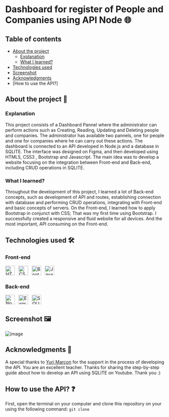 # Dashboard for register of People and Companies using API Node  🌐

## Table of contents 
- [About the project]()
  - [Explanation]()     
  - [What I learned?]()
- [Technologies used]()
- [Screenshot]()
- [Acknowledgments]()
- [How to use the API?]


## About the project 🎯 

### Explanation

This project consists of a Dashboard Pannel where the administrator can perform actions such as Creating, Reading, Updating and 
Deleting people and companies. The administrator has available two pannels, 
one for people and one for companies where he can carry out these actions. 
The dashboard is connected to an API developed in Node.js and a database in SQLITE. 
The interface was designed on Figma, and then developed using HTML5, CSS3 , Bootstrap and Javascript. 
The main idea was to develop a website focusing on the integration between Front-end
and Back-end, including CRUD operations in SQLITE. 

### What I learned? 

Throughout the development of this project, I learned a lot of Back-end concepts, such as development
of API and routes, establishing connection with database and performing CRUD operations, integrating with Front-end and basic concepts of servers. 
On the Front-end, I learned how to apply Bootstrap in conjunct with CSS; That was my first time using Bootstrap. I successfully created a responsive 
and fluid website for all devices. And the most important, API consuming on the Front-end. 

## Technologies used 🛠️

### Front-end 

<img src="https://cdn.jsdelivr.net/gh/devicons/devicon/icons/html5/html5-original.svg" width="30" title="HTML5" /> &nbsp;
<img src="https://cdn.jsdelivr.net/gh/devicons/devicon/icons/css3/css3-original.svg" width="30" title="CSS3"/> &nbsp;
<img src="https://cdn.jsdelivr.net/gh/devicons/devicon/icons/bootstrap/bootstrap-original.svg" width="30" title="Bootstrap"/> &nbsp;
<img src="https://cdn.jsdelivr.net/gh/devicons/devicon/icons/javascript/javascript-original.svg" width="30" title="Javascript"/>
          
### Back-end

<img src="https://cdn.jsdelivr.net/gh/devicons/devicon/icons/nodejs/nodejs-original.svg" width="30" title="Node.js" /> &nbsp;
<img src="https://cdn.jsdelivr.net/gh/devicons/devicon/icons/express/express-original.svg" width="30" title="Express.js "/> &nbsp;
<img src="https://cdn.jsdelivr.net/gh/devicons/devicon/icons/sqlite/sqlite-original.svg" width="30" title="SQLITE" />

## Screenshot 🖼️

![image](https://github.com/paulo-xavier/Frontend-API-Node-and-SQLITE/assets/133855530/0b1dd846-edcd-4680-bb8b-ab0303ffe487)

## Acknowledgments 🥳

A special thanks to [Yuri Marcon](https://github.com/yurimarcon) for the support in the process of developing the API. You are an excellent teacher. Thanks for sharing the step-by-step guide
about how to develop an API using SQLITE on Youtube. Thank you :)

## How to use the API? ❓

First, open the terminal on your computer and clone this repository on your using the following command: 
`git clone `

          
          
          

 
